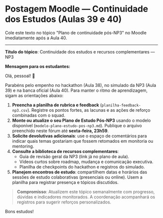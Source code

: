 # Postagem Moodle — Continuidade dos Estudos (Aulas 39 e 40)

Cole este texto no tópico "Plano de continuidade pós-NP3" no Moodle imediatamente após a Aula 40.

---

**Título do tópico**: Continuidade dos estudos e recursos complementares — NP3

**Mensagem para os estudantes:**

Olá, pessoal! 👋

Parabéns pelo empenho no hackathon (Aula 38), no simulado da NP3 (Aula 39) e na banca oficial (Aula 40). Para manter o ritmo de aprendizagem, sigam as orientações abaixo:

1. **Preencha a planilha de rubrica e feedback** (`planilha-feedback-np3.csv`). Registre os pontos fortes, as lacunas e as ações de reforço combinadas com o squad.
2. **Monte ou atualize o seu Plano de Estudo Pós-NP3** usando o modelo disponível (`modelo-plano-estudo-pos-np3.md`). Publique o arquivo preenchido neste fórum até **sexta-feira, 23h59**.
3. **Solicite devolutivas adicionais**: use o espaço de comentários para indicar quais temas gostariam que fossem retomados em monitoria ou mentoring.
4. **Consulte a biblioteca de recursos complementares**:
   - Guia de revisão geral da NP3 (link já no plano de aula).
   - Vídeos curtos sobre roadmap, mudança e comunicação executiva.
   - Planilha de checkpoints do hackathon e registros do simulado.
5. **Planejem encontros de estudo**: compartilhem datas e horários das sessões de estudo colaborativas (presenciais ou online). Usem a planilha para registrar presença e tópicos discutidos.

> **Compromisso**: Atualizem este tópico semanalmente com progresso, dúvidas e indicadores monitorados. A coordenação acompanhará os registros para sugerir reforços personalizados.

Bons estudos!
